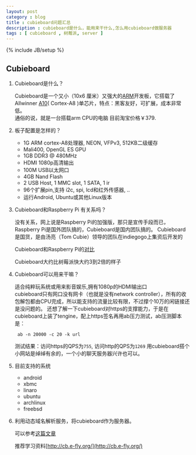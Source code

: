 ```yaml
---
layout: post
category : blog
title : cubieboard问题汇总
description : cubieboard是什么，能用来干什么,怎么用cubieboard做服务器
tags : [ cubieboard , 树莓派, server ]
---
```

{% include JB/setup %}

## Cubieboard
1. Cubieboard是什么？  

	Cubieboard是一个又小（10x6 厘米）又强大的[ARM](http://zh.wikipedia.org/wiki/ARM%E6%9E%B6%E6%A7%8B)开发板，它搭载了Allwinner [A10](http://linux-sunxi.org/A10)( Cortex-A8 )单芯片，特点：黑客友好，可扩展，成本非常低。  
	通俗的说，就是一台搭载arm CPU的电脑
	目前淘宝价格￥379.
1. 板子配置是怎样的？
	
	* 1G ARM cortex-A8处理器, NEON, VFPv3, 512KB二级缓存
	* Mali400, OpenGL ES GPU
	* 1GB DDR3 @ 480MHz
	* HDMI 1080p高清输出
	* 100M USB以太网口
	* 4GB Nand Flash
	* 2 USB Host, 1 MMC slot, 1 SATA, 1 ir
	* 96个扩展pin,支持  i2c, spi, lcd和红外传感器, ..
	* 运行Android, Ubuntu或其他Linux版本
	
1. Cubieboard和Raspberry Pi 有关系吗？

	没有关系，网上说是Raspberry Pi的加强版，那只是宣传手段而已，Raspberry Pi是国外团队搞的，Cubieboard是国内团队搞的。
	Cubieboard是国货，是由汤亮（Tom Cubie）领导的团队在indiegogo上集资后开发的
	
	Cubieboard和Raspberry Pi的[对比](http://just4fun.cn/?cat=73)
	
	Cubieboard大约比树莓派快大约3到2倍的样子
	
1. Cubieboard可以用来干嘛？

	适合纯粹玩系统或用来影音娱乐,拥有1080p的HDMI输出口  
	cubieboard只有网口没有网卡（也就是没有network controller），所有的收包解包都由CPU完成，所以能支持的流量比较有限，不过撑个10万的闲链接还是没问题的。
还想了解一下cubieboard对https的支撑能力，于是在cubieboard上装了tengine，配上https签名再用ab压力测试，ab压测脚本是：

		ab -n 20000 -c 20 -k url

	测试结果：访问https的QPS为`755`, 访问http的QPS为`1269`
用cubieboard搭个小网站是绰绰有余的，一个小的聊天服务器兴许也可以。

	
	
1. 目前支持的系统

	* android
	* xbmc
	* linaro
	* ubuntu
	* archlinux
	* freebsd
	
1. 利用动态域名解析服务，将cubieboard作为服务器。

	可以参考[这篇文章](http://cn.cubieboard.org/forum.php?mod=viewthread&tid=189&extra=page%3D2%26orderby%3Dlastpost)
	
	推荐学习资料[http://cb.e-fly.org/](http://cb.e-fly.org/)